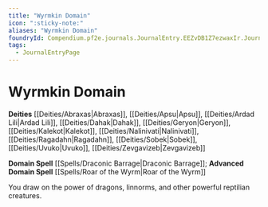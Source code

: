 ```yaml
---
title: "Wyrmkin Domain"
icon: ":sticky-note:"
aliases: "Wyrmkin Domain"
foundryId: Compendium.pf2e.journals.JournalEntry.EEZvDB1Z7ezwaxIr.JournalEntryPage.nuywscaiVGXLQpZ1
tags:
  - JournalEntryPage
---
```


# Wyrmkin Domain
**Deities** [[Deities/Abraxas|Abraxas]], [[Deities/Apsu|Apsu]], [[Deities/Ardad Lili|Ardad Lili]], [[Deities/Dahak|Dahak]], [[Deities/Geryon|Geryon]], [[Deities/Kalekot|Kalekot]], [[Deities/Nalinivati|Nalinivati]], [[Deities/Ragadahn|Ragadahn]], [[Deities/Sobek|Sobek]], [[Deities/Uvuko|Uvuko]], [[Deities/Zevgavizeb|Zevgavizeb]]

**Domain Spell** [[Spells/Draconic Barrage|Draconic Barrage]]; **Advanced Domain Spell** [[Spells/Roar of the Wyrm|Roar of the Wyrm]]

You draw on the power of dragons, linnorms, and other powerful reptilian creatures.